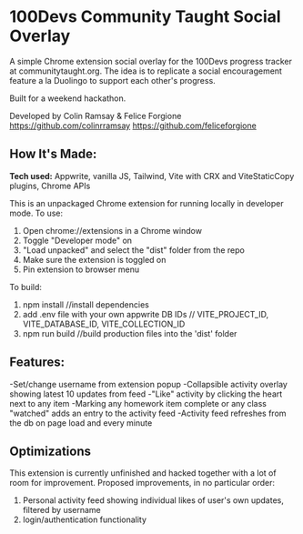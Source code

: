 # 100Devs Community Taught Social Overlay
A simple Chrome extension social overlay for the 100Devs progress tracker at communitytaught.org. The idea is to replicate a social encouragement feature a la Duolingo to support each other's progress.

Built for a weekend hackathon.

Developed by Colin Ramsay & Felice Forgione
https://github.com/colinrramsay
https://github.com/feliceforgione

## How It's Made:

**Tech used:** Appwrite, vanilla JS, Tailwind, Vite with CRX and ViteStaticCopy plugins, Chrome APIs

This is an unpackaged Chrome extension for running locally in developer mode. To use:

1. Open chrome://extensions in a Chrome window
2. Toggle "Developer mode" on
3. "Load unpacked" and select the "dist" folder from the repo
4. Make sure the extension is toggled on
5. Pin extension to browser menu

To build:

1. npm install //install dependencies
2. add .env file with your own appwrite DB IDs // VITE_PROJECT_ID, VITE_DATABASE_ID, VITE_COLLECTION_ID
3. npm run build //build production files into the 'dist' folder

## Features:
-Set/change username from extension popup
-Collapsible activity overlay showing latest 10 updates from feed
-"Like" activity by clicking the heart next to any item
-Marking any homework item complete or any class "watched" adds an entry to the activity feed
-Activity feed refreshes from the db on page load and every minute

## Optimizations
This extension is currently unfinished and hacked together with a lot of room for improvement. Proposed improvements, in no particular order:

1. Personal activity feed showing individual likes of user's own updates, filtered by username
2. login/authentication functionality
